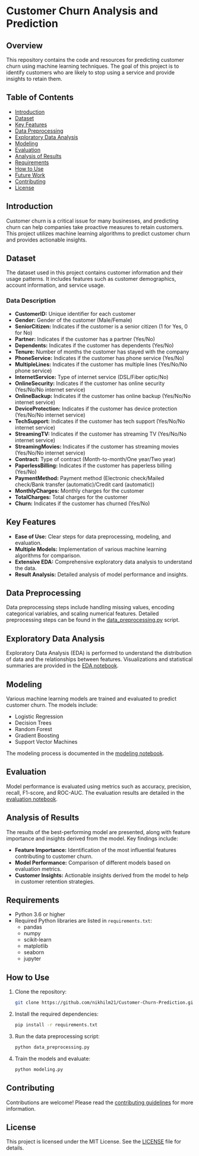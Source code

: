 # Customer Churn Analysis and Prediction

## Overview
This repository contains the code and resources for predicting customer churn using machine learning techniques. The goal of this project is to identify customers who are likely to stop using a service and provide insights to retain them.

## Table of Contents
- [Introduction](#introduction)
- [Dataset](#dataset)
- [Key Features](#key-features)
- [Data Preprocessing](#data-preprocessing)
- [Exploratory Data Analysis](#exploratory-data-analysis)
- [Modeling](#modeling)
- [Evaluation](#evaluation)
- [Analysis of Results](#analysis-of-results)
- [Requirements](#requirements)
- [How to Use](#how-to-use)
- [Future Work](#future-work)
- [Contributing](#contributing)
- [License](#license)

## Introduction
Customer churn is a critical issue for many businesses, and predicting churn can help companies take proactive measures to retain customers. This project utilizes machine learning algorithms to predict customer churn and provides actionable insights.

## Dataset
The dataset used in this project contains customer information and their usage patterns. It includes features such as customer demographics, account information, and service usage.

### Data Description
- **CustomerID:** Unique identifier for each customer
- **Gender:** Gender of the customer (Male/Female)
- **SeniorCitizen:** Indicates if the customer is a senior citizen (1 for Yes, 0 for No)
- **Partner:** Indicates if the customer has a partner (Yes/No)
- **Dependents:** Indicates if the customer has dependents (Yes/No)
- **Tenure:** Number of months the customer has stayed with the company
- **PhoneService:** Indicates if the customer has phone service (Yes/No)
- **MultipleLines:** Indicates if the customer has multiple lines (Yes/No/No phone service)
- **InternetService:** Type of internet service (DSL/Fiber optic/No)
- **OnlineSecurity:** Indicates if the customer has online security (Yes/No/No internet service)
- **OnlineBackup:** Indicates if the customer has online backup (Yes/No/No internet service)
- **DeviceProtection:** Indicates if the customer has device protection (Yes/No/No internet service)
- **TechSupport:** Indicates if the customer has tech support (Yes/No/No internet service)
- **StreamingTV:** Indicates if the customer has streaming TV (Yes/No/No internet service)
- **StreamingMovies:** Indicates if the customer has streaming movies (Yes/No/No internet service)
- **Contract:** Type of contract (Month-to-month/One year/Two year)
- **PaperlessBilling:** Indicates if the customer has paperless billing (Yes/No)
- **PaymentMethod:** Payment method (Electronic check/Mailed check/Bank transfer (automatic)/Credit card (automatic))
- **MonthlyCharges:** Monthly charges for the customer
- **TotalCharges:** Total charges for the customer
- **Churn:** Indicates if the customer has churned (Yes/No)

## Key Features
- **Ease of Use:** Clear steps for data preprocessing, modeling, and evaluation.
- **Multiple Models:** Implementation of various machine learning algorithms for comparison.
- **Extensive EDA:** Comprehensive exploratory data analysis to understand the data.
- **Result Analysis:** Detailed analysis of model performance and insights.

## Data Preprocessing
Data preprocessing steps include handling missing values, encoding categorical variables, and scaling numerical features. Detailed preprocessing steps can be found in the [data_preprocessing.py](data_preprocessing.py) script.

## Exploratory Data Analysis
Exploratory Data Analysis (EDA) is performed to understand the distribution of data and the relationships between features. Visualizations and statistical summaries are provided in the [EDA notebook](notebooks/EDA.ipynb).

## Modeling
Various machine learning models are trained and evaluated to predict customer churn. The models include:
- Logistic Regression
- Decision Trees
- Random Forest
- Gradient Boosting
- Support Vector Machines

The modeling process is documented in the [modeling notebook](notebooks/modeling.ipynb).

## Evaluation
Model performance is evaluated using metrics such as accuracy, precision, recall, F1-score, and ROC-AUC. The evaluation results are detailed in the [evaluation notebook](notebooks/evaluation.ipynb).

## Analysis of Results
The results of the best-performing model are presented, along with feature importance and insights derived from the model. Key findings include:
- **Feature Importance:** Identification of the most influential features contributing to customer churn.
- **Model Performance:** Comparison of different models based on evaluation metrics.
- **Customer Insights:** Actionable insights derived from the model to help in customer retention strategies.

## Requirements
- Python 3.6 or higher
- Required Python libraries are listed in `requirements.txt`:
    - pandas
    - numpy
    - scikit-learn
    - matplotlib
    - seaborn
    - jupyter

## How to Use
1. Clone the repository:
    ```bash
    git clone https://github.com/nikhilm21/Customer-Churn-Prediction.git
    ```
2. Install the required dependencies:
    ```bash
    pip install -r requirements.txt
    ```
3. Run the data preprocessing script:
    ```bash
    python data_preprocessing.py
    ```
4. Train the models and evaluate:
    ```bash
    python modeling.py
    ```
## Contributing
Contributions are welcome! Please read the [contributing guidelines](CONTRIBUTING.md) for more information.

## License
This project is licensed under the MIT License. See the [LICENSE](LICENSE) file for details.
